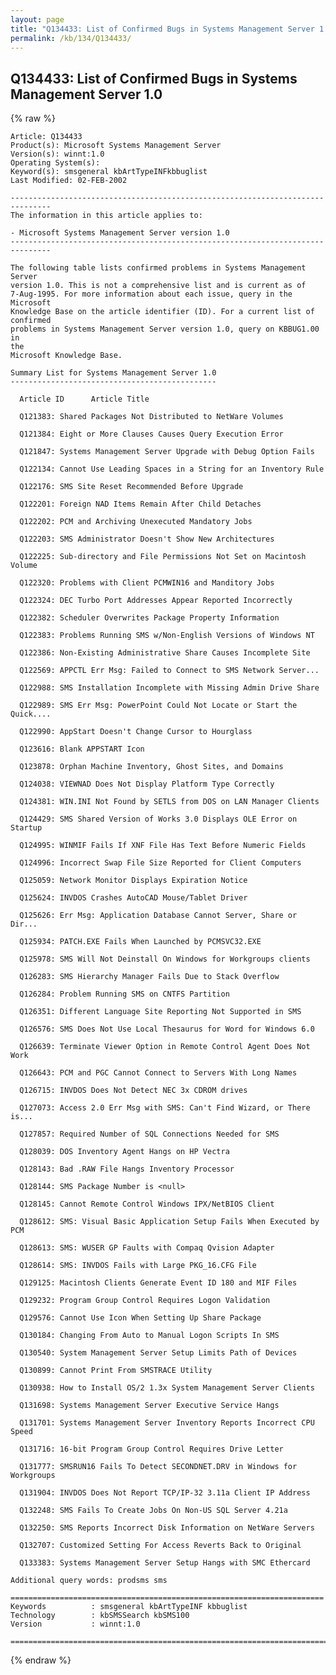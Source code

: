 ```yaml
---
layout: page
title: "Q134433: List of Confirmed Bugs in Systems Management Server 1.0"
permalink: /kb/134/Q134433/
---
```


## Q134433: List of Confirmed Bugs in Systems Management Server 1.0

{% raw %}

	Article: Q134433
	Product(s): Microsoft Systems Management Server
	Version(s): winnt:1.0
	Operating System(s): 
	Keyword(s): smsgeneral kbArtTypeINFkbbuglist
	Last Modified: 02-FEB-2002
	
	-------------------------------------------------------------------------------
	The information in this article applies to:
	
	- Microsoft Systems Management Server version 1.0 
	-------------------------------------------------------------------------------
	
	The following table lists confirmed problems in Systems Management Server
	version 1.0. This is not a comprehensive list and is current as of
	7-Aug-1995. For more information about each issue, query in the Microsoft
	Knowledge Base on the article identifier (ID). For a current list of
	confirmed
	problems in Systems Management Server version 1.0, query on KBBUG1.00 in
	the
	Microsoft Knowledge Base.
	
	Summary List for Systems Management Server 1.0
	----------------------------------------------
	
	  Article ID      Article Title
	
	  Q121383: Shared Packages Not Distributed to NetWare Volumes
	
	  Q121384: Eight or More Clauses Causes Query Execution Error
	
	  Q121847: Systems Management Server Upgrade with Debug Option Fails
	
	  Q122134: Cannot Use Leading Spaces in a String for an Inventory Rule
	
	  Q122176: SMS Site Reset Recommended Before Upgrade
	
	  Q122201: Foreign NAD Items Remain After Child Detaches
	
	  Q122202: PCM and Archiving Unexecuted Mandatory Jobs
	
	  Q122203: SMS Administrator Doesn't Show New Architectures
	
	  Q122225: Sub-directory and File Permissions Not Set on Macintosh Volume
	
	  Q122320: Problems with Client PCMWIN16 and Manditory Jobs
	
	  Q122324: DEC Turbo Port Addresses Appear Reported Incorrectly
	
	  Q122382: Scheduler Overwrites Package Property Information
	
	  Q122383: Problems Running SMS w/Non-English Versions of Windows NT
	
	  Q122386: Non-Existing Administrative Share Causes Incomplete Site
	
	  Q122569: APPCTL Err Msg: Failed to Connect to SMS Network Server...
	
	  Q122988: SMS Installation Incomplete with Missing Admin Drive Share
	
	  Q122989: SMS Err Msg: PowerPoint Could Not Locate or Start the Quick....
	
	  Q122990: AppStart Doesn't Change Cursor to Hourglass
	
	  Q123616: Blank APPSTART Icon
	
	  Q123878: Orphan Machine Inventory, Ghost Sites, and Domains
	
	  Q124038: VIEWNAD Does Not Display Platform Type Correctly
	
	  Q124381: WIN.INI Not Found by SETLS from DOS on LAN Manager Clients
	
	  Q124429: SMS Shared Version of Works 3.0 Displays OLE Error on Startup
	
	  Q124995: WINMIF Fails If XNF File Has Text Before Numeric Fields
	
	  Q124996: Incorrect Swap File Size Reported for Client Computers
	
	  Q125059: Network Monitor Displays Expiration Notice
	
	  Q125624: INVDOS Crashes AutoCAD Mouse/Tablet Driver
	
	  Q125626: Err Msg: Application Database Cannot Server, Share or Dir...
	
	  Q125934: PATCH.EXE Fails When Launched by PCMSVC32.EXE
	
	  Q125978: SMS Will Not Deinstall On Windows for Workgroups clients
	
	  Q126283: SMS Hierarchy Manager Fails Due to Stack Overflow
	
	  Q126284: Problem Running SMS on CNTFS Partition
	
	  Q126351: Different Language Site Reporting Not Supported in SMS
	
	  Q126576: SMS Does Not Use Local Thesaurus for Word for Windows 6.0
	
	  Q126639: Terminate Viewer Option in Remote Control Agent Does Not Work
	
	  Q126643: PCM and PGC Cannot Connect to Servers With Long Names
	
	  Q126715: INVDOS Does Not Detect NEC 3x CDROM drives
	
	  Q127073: Access 2.0 Err Msg with SMS: Can't Find Wizard, or There is...
	
	  Q127857: Required Number of SQL Connections Needed for SMS
	
	  Q128039: DOS Inventory Agent Hangs on HP Vectra
	
	  Q128143: Bad .RAW File Hangs Inventory Processor
	
	  Q128144: SMS Package Number is <null>
	
	  Q128145: Cannot Remote Control Windows IPX/NetBIOS Client
	
	  Q128612: SMS: Visual Basic Application Setup Fails When Executed by PCM
	
	  Q128613: SMS: WUSER GP Faults with Compaq Qvision Adapter
	
	  Q128614: SMS: INVDOS Fails with Large PKG_16.CFG File
	
	  Q129125: Macintosh Clients Generate Event ID 180 and MIF Files
	
	  Q129232: Program Group Control Requires Logon Validation
	
	  Q129576: Cannot Use Icon When Setting Up Share Package
	
	  Q130184: Changing From Auto to Manual Logon Scripts In SMS
	
	  Q130540: System Management Server Setup Limits Path of Devices
	
	  Q130899: Cannot Print From SMSTRACE Utility
	
	  Q130938: How to Install OS/2 1.3x System Management Server Clients
	
	  Q131698: Systems Management Server Executive Service Hangs
	
	  Q131701: Systems Management Server Inventory Reports Incorrect CPU Speed
	
	  Q131716: 16-bit Program Group Control Requires Drive Letter
	
	  Q131777: SMSRUN16 Fails To Detect SECONDNET.DRV in Windows for Workgroups
	
	  Q131904: INVDOS Does Not Report TCP/IP-32 3.11a Client IP Address
	
	  Q132248: SMS Fails To Create Jobs On Non-US SQL Server 4.21a
	
	  Q132250: SMS Reports Incorrect Disk Information on NetWare Servers
	
	  Q132707: Customized Setting For Access Reverts Back to Original
	
	  Q133383: Systems Management Server Setup Hangs with SMC Ethercard
	
	Additional query words: prodsms sms
	
	======================================================================
	Keywords          : smsgeneral kbArtTypeINF kbbuglist
	Technology        : kbSMSSearch kbSMS100
	Version           : winnt:1.0
	
	=============================================================================
	

{% endraw %}

